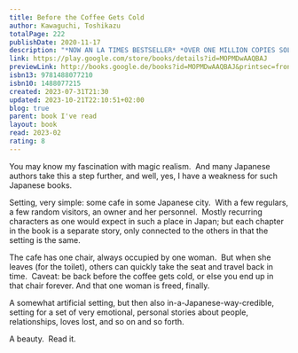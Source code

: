 ```yaml
---  
title: Before the Coffee Gets Cold  
author: Kawaguchi, Toshikazu  
totalPage: 222  
publishDate: 2020-11-17  
description: "*NOW AN LA TIMES BESTSELLER* *OVER ONE MILLION COPIES SOLD* *AN INTERNATIONAL BESTSELLER* If you could go back in time, who would you want to meet? In a small back alley of Tokyo, there is a café that has been serving carefully brewed coffee for more than one hundred years. Local legend says that this shop offers something else besides coffee—the chance to travel back in time. Over the course of one summer, four customers visit the café in the hopes of making that journey. But time travel isn’t so simple, and there are rules that must be followed. Most important, the trip can last only as long as it takes for the coffee to get cold. Heartwarming, wistful, mysterious and delightfully quirky, Toshikazu Kawaguchi’s internationally bestselling novel explores the age-old question: What would you change if you could travel back in time? Meet more wonderful characters in the sequel to Before the Coffee Gets Cold, Tales from the Café, and the third book in the series, Before Your Memory Fades, releasing November 15, 2022!"  
link: https://play.google.com/store/books/details?id=MOPMDwAAQBAJ  
previewLink: http://books.google.de/books?id=MOPMDwAAQBAJ&printsec=frontcover&dq=Toshikazu+Kawaguchi,+Before+the+coffee+gets+cold&hl=&as_pt=BOOKS&cd=1&source=gbs_api  
isbn13: 9781488077210  
isbn10: 1488077215  
created: 2023-07-31T21:30  
updated: 2023-10-21T22:10:51+02:00  
blog: true  
parent: book I've read  
layout: book  
read: 2023-02  
rating: 8  
---  
```

  
You may know my fascination with magic realism.  And many Japanese authors take this a step further, and well, yes, I have a weakness for such Japanese books.  
  
Setting, very simple: some cafe in some Japanese city.  With a few regulars, a few random visitors, an owner and her personnel.  Mostly recurring characters as one would expect in such a place in Japan; but each chapter in the book is a separate story, only connected to the others in that the setting is the same.  
  
The cafe has one chair, always occupied by one woman.  But when she leaves (for the toilet), others can quickly take the seat and travel back in time.  Caveat: be back before the coffee gets cold, or else you end up in that chair forever.  And that one woman is freed, finally.  
  
A somewhat artificial setting, but then also in-a-Japanese-way-credible, setting for a set of very emotional, personal stories about people, relationships, loves lost, and so on and so forth.  
  
A beauty.  Read it.